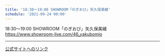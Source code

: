 ```yaml
---
title: '18:30〜19:00 SHOWROOM「のぎおび」矢久保美緒'
schedule: '2021-09-24 00:00'
---
```


<div id="detailBody"> <div>  <div>   18:30〜19:00&nbsp;SHOWROOM「のぎおび」矢久保美緒  </div>  <a href="https://www.showroom-live.com/46_yakubomio" target="_blank">   <div>    https://www.showroom-live.com/46_yakubomio   </div>  </a> </div></div>

---
[公式サイトへのリンク]('http://www.nogizaka46.com/schedule/2021/09/063207.php?member=mio-yakubo&category=&monthly=202109')